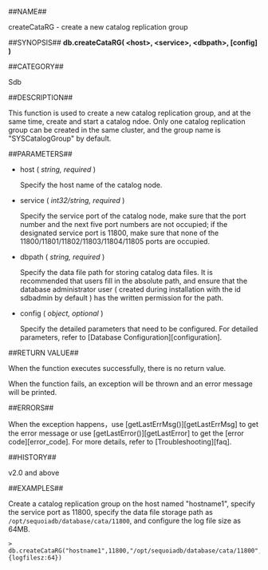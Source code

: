 
##NAME##

createCataRG - create a new catalog replication group

##SYNOPSIS##
**db.createCataRG( \<host\>, \<service\>, \<dbpath\>, [config] )**

##CATEGORY##

Sdb

##DESCRIPTION##

This function is used to create a new catalog replication group, and at the same time, create and start a catalog ndoe. Only one catalog replication group can be created in the same cluster, and the group name is "SYSCatalogGroup" by default.

##PARAMETERS##

- host ( *string, required* )

   Specify the host name of the catalog node.

- service ( *int32/string, required* )

   Specify the service port of the catalog node, make sure that the port number and the next five port numbers  are not occupied; if the designated service port is 11800, make sure that none of the 11800/11801/11802/11803/11804/11805 ports are occupied.

- dbpath ( *string, required* )

   Specify the data file path for storing catalog data files. It is recommended that users fill in the absolute path, and ensure that the database administrator user ( created during installation with the id sdbadmin by default ) has the written permission for the path. 

- config ( *object, optional* )

   Specify the detailed parameters that need to be configured. For detailed parameters, refer to [Database Configuration][configuration].


##RETURN VALUE##

When the function executes successfully, there is no return value.

When the function fails, an exception will be thrown and an error message will be printed.
 
##ERRORS##

When the exception happens，use [getLastErrMsg()][getLastErrMsg] to get the error message or use [getLastError()][getLastError] to get the [error code][error_code]. For more details, refer to [Troubleshooting][faq].

##HISTORY##

v2.0 and above

##EXAMPLES##

Create a catalog replication group on the host named "hostname1", specify the service port as 11800, specify the data file storage path as `/opt/sequoiadb/database/cata/11800`, and configure the log file size as 64MB.

```lang-javascript
> db.createCataRG("hostname1",11800,"/opt/sequoiadb/database/cata/11800",{logfilesz:64})
```


[^_^]:
    links
[configuration]:manual/Distributed_Engine/Maintainance/Database_Configuration/configuration_parameters.md
[getLastErrMsg]:manual/Manual/Sequoiadb_Command/Global/getLastErrMsg.md
[getLastError]:manual/Manual/Sequoiadb_Command/Global/getLastError.md
[faq]:manual/FAQ/faq_sdb.md
[error_code]:manual/Manual/Sequoiadb_error_code.md
